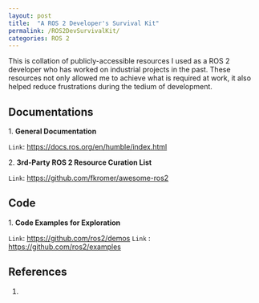 ```yaml
---
layout: post
title:  "A ROS 2 Developer's Survival Kit"
permalink: /ROS2DevSurvivalKit/
categories: ROS 2
---
```


This is collation of publicly-accessible resources I used as a ROS 2 developer who has worked on industrial projects in the past.
These resources not only allowed me to achieve what is required at work, it also helped reduce frustrations during the tedium of development.

##  **Documentations**

1\. **General Documentation**

`Link`: https://docs.ros.org/en/humble/index.html

2\. **3rd-Party ROS 2 Resource Curation List**

`Link`: https://github.com/fkromer/awesome-ros2

## **Code**

1\. **Code Examples for Exploration**

`Link`: https://github.com/ros2/demos
`Link` : https://github.com/ros2/examples 

## **References**

1. []()
